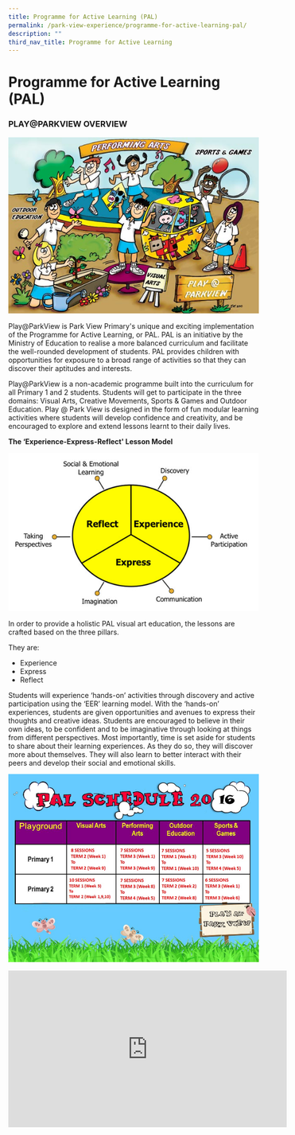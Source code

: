 ```yaml
---
title: Programme for Active Learning (PAL)
permalink: /park-view-experience/programme-for-active-learning-pal/
description: ""
third_nav_title: Programme for Active Learning
---
```

# **Programme for Active Learning (PAL)**

### PLAY@PARKVIEW OVERVIEW

![](/images/play_parkview.jpg)

Play@ParkView is Park View Primary's unique and exciting implementation of the Programme for Active Learning, or PAL. PAL is an initiative by the Ministry of Education to realise a more balanced curriculum and facilitate the well-rounded development of students. PAL provides children with opportunities for exposure to a broad range of activities so that they can discover their aptitudes and interests.

Play@ParkView is a non-academic programme built into the curriculum for all Primary 1 and 2 students. Students will get to participate in the three domains: Visual Arts, Creative Movements, Sports & Games and Outdoor Education. Play @ Park View is designed in the form of fun modular learning activities where students will develop confidence and creativity, and be encouraged to explore and extend lessons learnt to their daily lives.

**The ‘Experience-Express-Reflect' Lesson Model**

![](/images/PAL-model.jpg)

In order to provide a holistic PAL visual art education, the lessons are crafted based on the three pillars.

  

They are:

  

*   Experience
*   Express
*   Reflect

  

Students will experience ‘hands-on’ activities through discovery and active participation using the ‘EER’ learning model. With the ‘hands-on’ experiences, students are given opportunities and avenues to express their thoughts and creative ideas. Students are encouraged to believe in their own ideas, to be confident and to be imaginative through looking at things from different perspectives. Most importantly, time is set aside for students to share about their learning experiences. As they do so, they will discover more about themselves. They will also learn to better interact with their peers and develop their social and emotional skills.


![](/images/PAL-Schedule_2016_2.jpg)



<iframe width="560" height="315" src="https://www.youtube.com/embed/GtdeDAIeUzo" title="YouTube video player" frameborder="0" allow="accelerometer; autoplay; clipboard-write; encrypted-media; gyroscope; picture-in-picture" allowfullscreen></iframe>